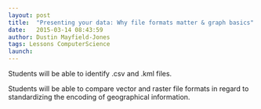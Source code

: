 ```yaml
---
layout: post
title:  "Presenting your data: Why file formats matter & graph basics"
date:   2015-03-14 08:43:59
author: Dustin Mayfield-Jones
tags: Lessons ComputerScience
launch: 
---
```

Students will be able to identify .csv and .kml files.

Students will be able to compare vector and raster file formats in regard to standardizing the encoding of geographical information.
